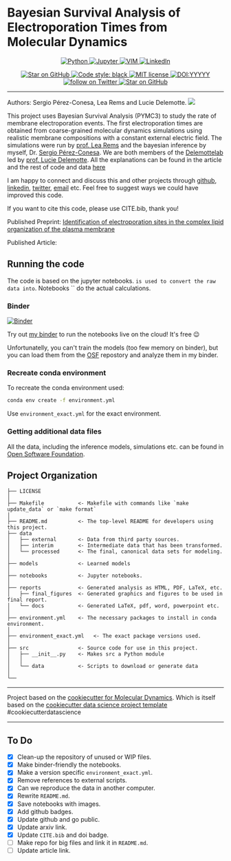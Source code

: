 # Bayesian Survival Analysis of Electroporation Times from Molecular Dynamics
<div align="center"><p>
<a href="">
  <img src="https://img.shields.io/badge/python-%2314354C.svg?style=for-the-badge&logo=python&logoColor=white" alt="Python">
</a>
<a href="">
  <img src="https://img.shields.io/badge/Made%20with-Jupyter-orange?style=for-the-badge&logo=Jupyter" alt="Jupyter">
</a>
<a href="">
  <img src="https://img.shields.io/badge/VIM-%2311AB00.svg?style=for-the-badge&logo=vim&logoColor=white" alt="VIM">
</a>
<a href="https://www.linkedin.com/in/sperezconesa/">
  <img src="https://img.shields.io/badge/linkedin-%230077B5.svg?style=for-the-badge&logo=linkedin&logoColor=white" alt="LinkedIn">
</a>
</p>
</div>

<div align="center"><p>
<a href="https://mybinder.org/v2/gh/sperezconesa/electroporation_modeling/HEAD">
    <img title="Star on GitHub" src="https://mybinder.org/badge_logo.svg">
</a>
<a href="https://github.com/psf/black">
  <img src="https://img.shields.io/badge/code%20style-black-000000.svg" alt="Code style: black">
</a>
<a href="https://lbesson.mit-license.org/">
  <img src="https://img.shields.io/badge/License-MIT-blue.svg" alt="MIT license">
</a>
<a href="https://doi.org/YYYYYY">
  <img src="http://img.shields.io/badge/DOI-YYYYY-B31B1B.svg" alt="DOI:YYYYY">
</a>
<a href="https://twitter.com/intent/follow?screen_name=sperezconesa">
  <img src="https://img.shields.io/twitter/follow/sperezconesa?style=social&logo=twitter" alt="follow on Twitter">
</a>
<a href="https://github.com/sperezconesa/electroporation_modeling">
    <img title="Star on GitHub" src="https://img.shields.io/github/stars/sperezconesa/electroporation_modeling.svg?style=social&label=Star">
</a>
</p>
</div>



------------
Authors: Sergio Pérez-Conesa, Lea Rems and Lucie Delemotte.
![](path_to_pic_no_tildes)

This project uses Bayesian Survival Analysis (PYMC3) to study the rate of membrane electroporation events. The first electroporation times are obtained from coarse-grained molecular dynamics simulations using realistic membrane compositions with a constant external electric field. The simulations were run by [prof. Lea Rems](https://scholar.google.com/citations?user=0pOfoCcAAAAJ&hl=en) and the bayesian inference by myself, Dr. [Sergio Pérez-Conesa](https://www.linkedin.com/in/sperezconesa/). We are both members of the [Delemottelab](https://github.com/delemottelab) led by [prof. Lucie Delemotte](https://www.biophysics.se/index.php/members/lucie-delemotte/). All the explanations can be found in the article and the rest of code and data [here](https://github.com/delemottelab/electroporation_MD-CG_machine_learning/blob/main/README.md)

I am happy to connect and discuss this and other projects through [github](https://github.com/sperezconesa), [linkedin](https://www.linkedin.com/in/sperezconesa), [twitter](https://twitter.com/sperezconesa), [email](sperezconesa@gmail.com) etc.
Feel free to suggest ways we could have improved this code.

If you want to cite this code, please use CITE.bib, thank you!

Published Preprint: [Identification of electroporation sites in the complex lipid organization of the plasma membrane](https://www.biorxiv.org/content/10.1101/2021.10.16.464625v1.abstract)

Published Article:

## Running the code

The code is based on the jupyter notebooks. `` is used to convert the raw data into ``. Notebooks `` do the actual calculations.

### Binder
[![Binder](https://mybinder.org/badge_logo.svg)](https://mybinder.org/v2/gh/sperezconesa/electroporation_modeling/HEAD)

Try out [my binder](https://mybinder.org/v2/gh/sperezconesa/electroporation_modeling/HEAD) to run the notebooks live on the cloud! It's free :wink:

Unfortunatelly, you can't train the models (too few memory on binder), but you can load them from the [OSF](https://osf.io/fv98a/) repostory and analyze them in my binder.

### Recreate conda environment

To recreate the conda environment used:

```bash
conda env create -f environment.yml
```

Use `environment_exact.yml` for the exact environment.

### Getting additional data files

All the data, including the inference models, simulations etc. can be found in [Open Software Foundation](https://osf.io/fv98a/).

## Project Organization

```text
├── LICENSE
│
├── Makefile           <- Makefile with commands like `make update_data` or `make format`
│
├── README.md          <- The top-level README for developers using this project.
├── data
│   ├── external       <- Data from third party sources.
│   ├── interim        <- Intermediate data that has been transformed.
│   └── processed      <- The final, canonical data sets for modeling.
│
├── models             <- Learned models
│
├── notebooks          <- Jupyter notebooks.
│
├── reports            <- Generated analysis as HTML, PDF, LaTeX, etc.
│   ├── final_figures  <- Generated graphics and figures to be used in final report.
│   └── docs           <- Generated LaTeX, pdf, word, powerpoint etc.
│
├── environment.yml    <- The necessary packages to install in conda environment.
│
├── environment_exact.yml   <- The exact package versions used.
│
├── src                <- Source code for use in this project.
│   ├── __init__.py    <- Makes src a Python module
│   │
│   └── data           <- Scripts to download or generate data
│
└──
```

------------

Project based on the [cookiecutter for Molecular Dynamics](https://github.com/sperezconesa/cookiecutter-md). Which is itself based on the [cookiecutter data science project template](https://drivendata.github.io/cookiecutter-data-science/) \#cookiecutterdatascience

------------

## To Do

- [x] Clean-up the repository of unused or WIP files.
- [x] Make binder-friendly the notebooks.
- [x] Make a version specific `environment_exact.yml`.
- [x] Remove references to external scripts.
- [x] Can we reproduce the data in another computer.
- [x] Rewrite `README.md`.
- [x] Save notebooks with images.
- [x] Add github badges.
- [x] Update github and go public.
- [x] Update arxiv link.
- [x] Update `CITE.bib` and doi badge.
- [ ] Make repo for big files and link it in `README.md`.
- [ ] Update article link.
